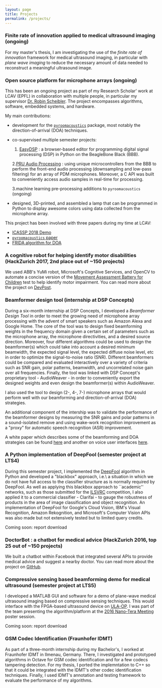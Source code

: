 ```yaml
---
layout: page
title: Projects
permalink: /projects/
---
```


### Finite rate of innovation applied to medical ultrasound imaging (ongoing)

For my master's thesis, I am investigating the use of the _finite rate of innovation_ framework for medical ultrasound imaging, in particular with _plane wave imaging_ to reduce the necessary amount of data needed to reconstruct a meaningful ultrasound image.


### Open source platform for microphone arrays (ongoing)

This has been an ongoing project as part of my Research Scholar' work at LCAV (EPFL) in collaboration with multiple people, in particular my supervisor <a href="http://www.robinscheibler.org/" target="_blank">Dr. Robin Scheibler</a>. The project encompasses algorithms, software, embedded systems, and hardware.

My main contributions:
* development for the <a href="https://github.com/LCAV/pyroomacoustics" target="_blank">`pyroomacoustics`</a> package, most notably the direction-of-arrival (DOA) techniques.
* co-supervised multiple semester projects:

   1. <a href="https://github.com/LCAV/easy-dsp" target="_blank">EasyDSP</a> : a browser-based editor for programming digital signal processing (DSP) in Python on the BeagleBone Black (BBB).

   2.<a href="https://github.com/Scrashdown/PRU-Audio-Processing" target="_blank">PRU Audio Processing</a> : using unique microcontrollers from the BBB to perform the front-end audio processing (downsampling and low-pass filtering) for an array of PDM microphones. Moreover, a C API was built to conveniently access audio samples in real-time for processing.

   3.machine learning pre-processing additions to `pyroomacoustics` (ongoing)
* designed, 3D-printed, and assembled a lamp that can be programmed in Python to display awesome colors using data collected from the microphone array.

This project has been involved with three papers during my time at LCAV:
* <a href="http://ieeexplore.ieee.org/document/8005297/" target="_blank">ICASSP 2018 Demo</a>
* <a href="https://arxiv.org/abs/1710.04196" target="_blank">`pyroomacoustics` paper</a>
* <a href="http://ieeexplore.ieee.org/document/7952744/" target="_blank">FRIDA algorithm for DOA</a>

### A cognitive robot for helping identify motor disabilities (HackZurich 2017, 2nd place out of ~150 projects)

We used ABB's YuMi robot, Microsoft's Cognitive Services, and OpenCV to automate a concise version of the <a href="http://www.pearsonclinical.co.uk/Psychology/ChildCognitionNeuropsychologyandLanguage/ChildPerceptionandVisuomotorAbilities/MABC-2/MovementAssessmentBatteryforChildren-SecondEdition(MovementABC-2).aspx" target="_blank">Movement Assessment Battery for Children</a> test to help identify motor impairment. You can read more about the project on <a href="https://devpost.com/software/jred" target="_blank">DevPost</a>.


### Beamformer design tool (internship at DSP Concepts)

During a six-month internship at DSP Concepts, I developed a _Beamformer Design Tool_ in order to meet the growing need of microphone array processing with the advent of smart speakers such as Amazon Alexa and Google Home. The core of the tool was to design fixed beamforming weights in the frequency domain given a certain set of parameters such as the microphone array, the microphone directivities, and a desired source direction. Moreover, four different algorithms could be used to design the beamformer(s) which could take into account a desired minimum beamwidth, the expected signal level, the expected diffuse noise level, etc in order to optimize the signal-to-noise ratio (SNR). Different beamformers could be compared and evaluated interactively over a variety of criteria such as SNR gain, polar patterns, beamwidth, and uncorrelated noise gain over all frequencies. Finally, the tool was linked with DSP Concept's proprietary tool - AudioWeaver - in order to conveniently export the designed weights and even design the beamformer(s) within AudioWeaver.

I also used the tool to design (2-, 4-, 7-) microphone arrays that would perform well with our beamforming and direction-of-arrival (DOA) strategies.

An additional component of the intership was to validate the performance of the beamformer designs by measuring the SNR gains and polar patterns in a sound-isolated remove and using wake-work recognition improvement as a "proxy" for automatic speech recognition (ASR) improvement. 

A white paper which describes some of the beamforming and DOA strategies can be found <a href="https://dspconcepts.com/sites/default/files/voice_ui_part2.pdf">here</a> and another on voice user interfaces <a href="https://dspconcepts.com/sites/default/files/fundamentals_of_voice_ui.pdf">here</a>.


### A Python implementation of DeepFool (semester project at LTS4)

During this semester project, I implemented the <a href="https://arxiv.org/abs/1511.04599">DeepFool</a> algorithm in Python and developed a "blackbox" approach, i.e.\ a situation in which we do not have full access to the classifier structure as is normally required by DeepFool. As well as applying this blackbox approach to ``academic'' networks, such as those submitted for the <a href="https://arxiv.org/abs/1511.04599">ILSVRC</a> competition, I also applied it to a commercial classifier - Clarifai - to gauge the robustness of products in the area of image classification and object recognition. An implementation of DeepFool for Google's Cloud Vision, IBM's Visual Recognition, Amazon Rekognition, and Microsoft's Computer Vision APIs was also made but not extensively tested but to limited query credits.

Coming soon: report download


### DoctorBot : a chatbot for medical advice (HackZurich 2016, top 25 out of ~150 projects)

We built a chatbot within Facebook that integrated several APIs to provide medical advice and suggest a nearby doctor. You can read more about the project on <a href="https://github.com/ebezzam/DoctorBot">GitHub</a>.


### Compressive sensing based beamforming demo for medical ultrasound (semester project at LTS5)

I developed a MATLAB GUI and software for a demo of plane-wave medical ultrasound imaging based on compressive sensing techniques. This would interface with the FPGA-based ultrasound device on <a href="http://ieeexplore.ieee.org/stamp/stamp.jsp?arnumber=7468550">ULA-OP</a>. I was part of the team presenting the algorithm/platform at the <a href="http://www.nano-tera.ch/pdf/posters2016/UltrasoundToGo250.pdf">2016 Nano-Tera Meeting</a> poster session.

Coming soon: report download


### GSM Codec Identification (Fraunhofer IDMT)

As part of a three-month internship during my Bachelor's, I worked at Fraunhofer IDMT in Ilmenau, Germany. There, I investigated and prototyped algorithms in Octave for GSM codec identification and for a few codecs tampering detection. For my thesis, I ported the implemntation to C++ so that it could be integrated with the IDMT's other codec identification techniques. Finally, I used IDMT's annotation and testing framework to evaluate the performance of my algorithms.

